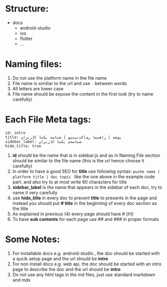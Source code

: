 
# Structure:

- docs
    - android-studio
    - ios
    - flutter
    - ...


# Naming files:

1. Do not use the platform name in the file name
2. File name is similiar to the url and use `-` between words
3. All letters are lower case 
4. File name should be expose the content in the first look (try to name carefully)

# Each File Meta tags:

```
id: intro
title: پوشه | راهنما ری‌اکت‌نیتیو | شناسه یکتا کاربران
sidebar_label: شناسه‌ی یکتا کاربران
hide_title: true
```

1. **id** should be the name that is in sidebar.js and as in Naming File section should be similar to the file name (this is the url hence choose it carefully)
2. In order to have a good SEO for **title** use following syntax: ```pushe name | platform title | doc topic ``` like the one above in the example code part. and also try to at most write 60 characters for title
3. **sidebar_label** is the name that appears in the sidebar of each doc, try to name it very carefully
4. use **hide_title** in every doc to prevent **title** to presents in the page and instead you should put **# title** in the beginning of every doc section as the title
5. As explained in previous (4) every page should have # (h1)
6. To have **sub contents** for each page use ## and ### in proper formats

# Some Notes:

1. For installable docs e.g. android-studio , the doc should be started with a qucik setup page and the url should be **intro**
2. For non install docs e.g. web api, the doc should be started with an intro page to describe the doc and the url should be **intro**
3. Do not use any html tags in the md files, just use standard markdown and mdx